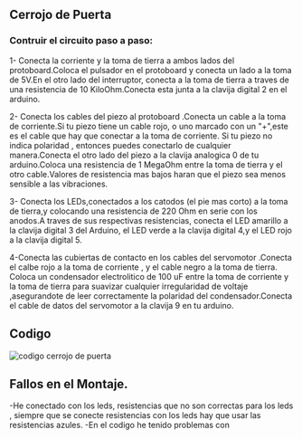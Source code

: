 ## Cerrojo de Puerta

### Contruir el circuito paso a paso:

1- Conecta la corriente y la toma de tierra a ambos lados del protoboard.Coloca el pulsador en el protoboard y conecta un lado a la toma de 5V.En el otro lado del interruptor,
conecta a la toma de tierra a traves de una resistencia de 10 KiloOhm.Conecta esta junta a la clavija digital 2 en el arduino.

2- Conecta los cables del piezo al protoboard .Conecta un cable a la toma de corriente.Si tu piezo tiene un cable rojo, o uno marcado con un "+",este es el cable que hay
que conectar a la toma de corriente.
Si tu piezo no indica polaridad , entonces puedes conectarlo de cualquier manera.Conecta el otro lado del piezo a la clavija analogica 0 de tu arduino.Coloca una resistencia 
de 1 MegaOhm entre la toma de tierra y el otro cable.Valores de resistencia mas bajos haran que el piezo sea menos sensible a las vibraciones.

3- Conecta los LEDs,conectados a los catodos (el pie mas corto) a la toma de tierra,y colocando una resistencia de 220 Ohm en serie con los anodos.A traves de sus respectivas 
resistencias, conecta el LED amarillo a la clavija digital 3 del Arduino, el LED verde a la clavija digital 4,y el LED rojo a la clavija digital 5.

4-Conecta las cubiertas de contacto en los cables del servomotor .Conecta el calbe rojo a la toma de corriente , y el cable negro a la toma de tierra. Coloca un condensador
electrolitico de 100 uF entre la toma de corriente y la toma de tierra para suavizar cualquier irregularidad de voltaje ,asegurandote de leer correctamente la polaridad del condensador.Conecta el cable de datos del servomotor a la clavija 9 en tu arduino. 


## Codigo 
![codigo cerrojo de puerta](https://github.com/aRnAu1012/arduino./blob/main/codigo%20cerrojo%20de%20puerta)

## Fallos en el Montaje. 
-He conectado con los leds, resistencias que no son correctas para los leds , siempre que se conecte resistencias con los leds hay que usar las resistencias azules.
-En el codigo he tenido problemas con 
